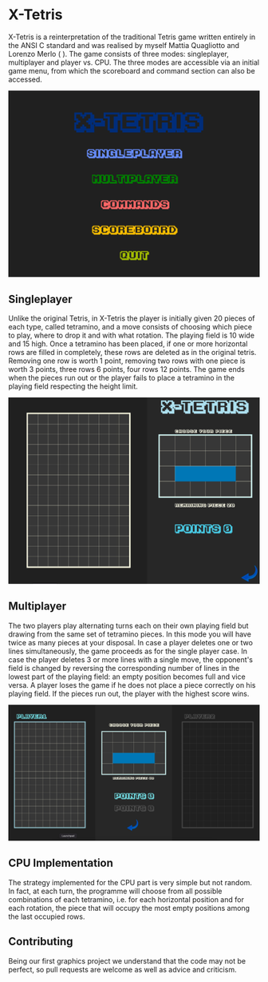 # X-Tetris
X-Tetris is a reinterpretation of the traditional Tetris game written entirely in the ANSI C standard and was realised by myself Mattia Quagliotto and Lorenzo Merlo ( [](lorenzomerlo039@gmail.com) ).
The game consists of three modes: singleplayer, multiplayer and player vs. CPU.
The three modes are accessible via an initial game menu, from which the scoreboard and command section can also be accessed.

![Menu](/screenshot/screenshot_1.png)

## Singleplayer
Unlike the original Tetris, in X-Tetris the player is initially given 20 pieces of each type, called tetramino, and a move consists of choosing which piece to play, where to drop it and with what rotation.
The playing field is 10 wide and 15 high. Once a tetramino has been placed, if one or more horizontal rows are filled in completely, these rows are deleted as in the original tetris.
Removing one row is worth 1 point, removing two rows with one piece is worth 3 points, three rows 6 points, four rows 12 points.
The game ends when the pieces run out or the player fails to place a tetramino in the playing field respecting the height limit.

![Singleplayer](/screenshot/screenshot_2.png)

## Multiplayer
The two players play alternating turns each on their own playing field but drawing from the same set of tetramino pieces. In this mode you will have twice as many pieces at your disposal. In case a player deletes one or two lines simultaneously, the game proceeds as for the single player case. In case the player deletes 3 or more lines with a single move, the opponent's field is changed by reversing the corresponding number of lines in the lowest part of the playing field: an empty position becomes full and vice versa.
A player loses the game if he does not place a piece correctly on his playing field. If the pieces run out, the player with the highest score wins.

![Multiplayer](/screenshot/screenshot_3.png)

## CPU Implementation
The strategy implemented for the CPU part is very simple but not random. 
In fact, at each turn, the programme will choose from all possible combinations of each tetramino, i.e. for each horizontal position and for each rotation, the piece that will occupy the most empty positions among the last occupied rows.

## Contributing
Being our first graphics project we understand that the code may not be perfect, so pull requests are welcome as well as advice and criticism.
